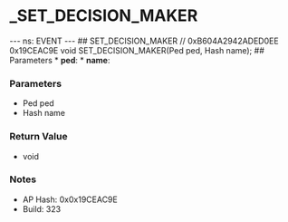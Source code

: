 # _SET_DECISION_MAKER

--- ns: EVENT --- ## SET_DECISION_MAKER  // 0xB604A2942ADED0EE 0x19CEAC9E void SET_DECISION_MAKER(Ped ped, Hash name);   ## Parameters * **ped**: * **name**:

### Parameters
* Ped ped
* Hash name

### Return Value
* void

### Notes
* AP Hash: 0x0x19CEAC9E
* Build: 323


